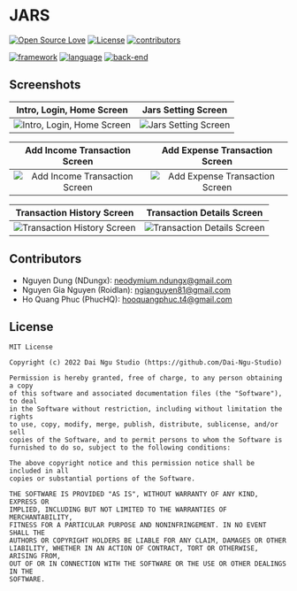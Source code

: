# JARS

[![Open Source Love](https://badges.frapsoft.com/os/v1/open-source.svg?v=102)](#license)
[![License](https://img.shields.io/badge/license-MIT-blue.svg)](#license)
[![contributors](https://img.shields.io/badge/contributors-3-1d9583)](#contributors)

[![framework](https://img.shields.io/badge/Flutter-v2.8.1-46D1FD)](https://flutter.dev/)
[![language](https://img.shields.io/badge/Dart-v2.15.1-04599D)](https://dart.dev/)
[![back-end](https://img.shields.io/badge/back-end-46D1FD)](https://github.com/Dai-Ngu-Studio/Jars-Server)

## Screenshots

| Intro, Login, Home Screen | Jars Setting Screen |
|:---------:|:---------:|
|![Intro, Login, Home Screen](https://github.com/Dai-Ngu-Studio/jars_mobile/blob/main/screenshots/intro_login_home.gif) | ![Jars Setting Screen](https://github.com/Dai-Ngu-Studio/jars_mobile/blob/main/screenshots/jars_setting.gif) |

| Add Income Transaction Screen | Add Expense Transaction Screen |
|:---------:|:---------:|
|![Add Income Transaction Screen](https://github.com/Dai-Ngu-Studio/jars_mobile/blob/main/screenshots/add_income.png) | ![Add Expense Transaction Screen](https://github.com/Dai-Ngu-Studio/jars_mobile/blob/main/screenshots/add_expense.png) |

| Transaction History Screen | Transaction Details Screen|
|:---------:|:---------:|
|![Transaction History Screen](https://github.com/Dai-Ngu-Studio/jars_mobile/blob/main/screenshots/transaction_history.png) | ![Transaction Details Screen](https://github.com/Dai-Ngu-Studio/jars_mobile/blob/main/screenshots/transaction_details.png) |

## Contributors

- Nguyen Dung (NDungx): neodymium.ndungx@gmail.com
- Nguyen Gia Nguyen (Roidlan): ngianguyen81@gmail.com
- Ho Quang Phuc (PhucHQ): hooquangphuc.t4@gmail.com

## License

    MIT License

    Copyright (c) 2022 Dai Ngu Studio (https://github.com/Dai-Ngu-Studio)

    Permission is hereby granted, free of charge, to any person obtaining a copy
    of this software and associated documentation files (the "Software"), to deal
    in the Software without restriction, including without limitation the rights
    to use, copy, modify, merge, publish, distribute, sublicense, and/or sell
    copies of the Software, and to permit persons to whom the Software is
    furnished to do so, subject to the following conditions:

    The above copyright notice and this permission notice shall be included in all
    copies or substantial portions of the Software.

    THE SOFTWARE IS PROVIDED "AS IS", WITHOUT WARRANTY OF ANY KIND, EXPRESS OR
    IMPLIED, INCLUDING BUT NOT LIMITED TO THE WARRANTIES OF MERCHANTABILITY,
    FITNESS FOR A PARTICULAR PURPOSE AND NONINFRINGEMENT. IN NO EVENT SHALL THE
    AUTHORS OR COPYRIGHT HOLDERS BE LIABLE FOR ANY CLAIM, DAMAGES OR OTHER
    LIABILITY, WHETHER IN AN ACTION OF CONTRACT, TORT OR OTHERWISE, ARISING FROM,
    OUT OF OR IN CONNECTION WITH THE SOFTWARE OR THE USE OR OTHER DEALINGS IN THE
    SOFTWARE.
